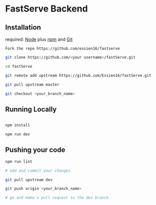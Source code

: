 # FastServe Backend
## Installation

required: [Node](https://nodejs.org/dist/latest-v12.x/) plus [npm](https://docs.npmjs.com/) and [Git](https://git-scm.com/downloads)

```text
Fork the repo https://github.com/essien16/fastserve
```

```bash
git clone https://github.com/<your username>/fastServe.git

cd fastServe

git remote add upstream https://github.com/Essien16/fastServe.git 

git pull upstream master

git checkout <your_branch_name>
```
## Running Locally

```bash

npm install

npm run dev

```

## Pushing your code

```bash
npm run lint

# add and commit your changes

git pull upstream dev

git push origin <your_branch_name>

# go and make a pull request to the dev branch
```